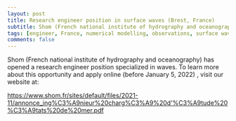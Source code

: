 ```yaml
---
layout: post
title: Research engineer position in surface waves (Brest, France)
subtitle: Shom (French national institute of hydrography and oceanography)
tags: [engineer, France, numerical modelling, observations, surface waves, sea state]
comments: false
---
```


Shom (French national institute of hydrography and oceanography) has opened a research engineer position specialized in waves.  To learn more about this opportunity and apply online (before January 5, 2022) , visit our website at:

https://www.shom.fr/sites/default/files/2021-11/annonce_ing%C3%A9nieur%20charg%C3%A9%20d'%C3%A9tude%20%C3%A9tats%20de%20mer.pdf
